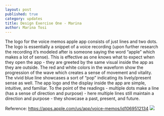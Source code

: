 ```yaml
---
layout: post
published: true
category: updates
title: Design Exercise One - Marina
author: Marina Tosi
---
```

The logo for the voice memos apple app consists of just lines and two dots. The logo is essentially a snippet of a voice recording (upon further research the recording it’s modeled after is someone saying the word “apple” which makes a lot of sense). This is effective as one knows what to expect when they open the app - they are greeted by the same visual inside the app as they are outside. The red and white colors in the waveform show the progression of the wave which creates a sense of movement and vitality. The vivid blue line showcases a sort of “pop” indicating its lively/present sense as well. The app logo and the display inside the app are simple, intuitive, and familiar. To the point of the readings - multiple dots make a line (has a sense of direction and purpose) - here multiple lines still maintain a direction and purpose - they showcase a past, present, and future. 

Reference: https://apps.apple.com/us/app/voice-memos/id1069512134 
![]({{site.baseurl}}/assets/Screen%20Shot%202022-09-14%20at%2010.02.37%20PM.png)